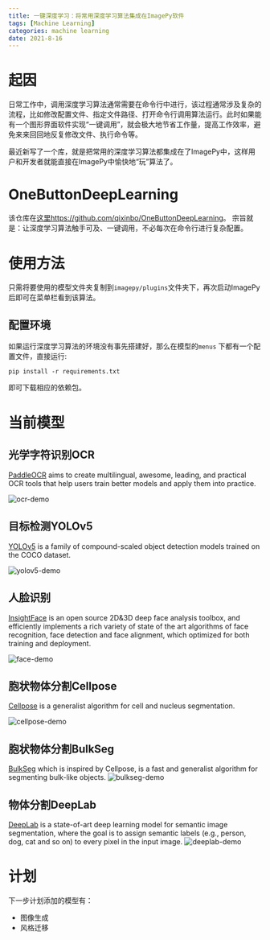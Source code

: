 ```yaml
---
title: 一键深度学习：将常用深度学习算法集成在ImagePy软件
tags: [Machine Learning]
categories: machine learning
date: 2021-8-16
---
```


# 起因
日常工作中，调用深度学习算法通常需要在命令行中进行，该过程通常涉及复杂的流程，比如修改配置文件、指定文件路径、打开命令行调用算法运行。此时如果能有一个图形界面软件实现“一键调用”，就会极大地节省工作量，提高工作效率，避免来来回回地反复修改文件、执行命令等。

最近新写了一个库，就是把常用的深度学习算法都集成在了ImagePy中，这样用户和开发者就能直接在ImagePy中愉快地“玩”算法了。


# OneButtonDeepLearning
该仓库在[这里https://github.com/qixinbo/OneButtonDeepLearning](https://github.com/qixinbo/OneButtonDeepLearning)。
宗旨就是：让深度学习算法触手可及、一键调用，不必每次在命令行进行复杂配置。

# 使用方法
只需将要使用的模型文件夹复制到`imagepy/plugins`文件夹下，再次启动ImagePy后即可在菜单栏看到该算法。

## 配置环境
如果运行深度学习算法的环境没有事先搭建好，那么在模型的`menus` 下都有一个配置文件，直接运行:
~~~~
pip install -r requirements.txt
~~~~ 
即可下载相应的依赖包。

# 当前模型

## 光学字符识别OCR
[PaddleOCR](https://github.com/PaddlePaddle/PaddleOCR) aims to create multilingual, awesome, leading, and practical OCR tools that help users train better models and apply them into practice.

![ocr-demo](https://raw.githubusercontent.com/qixinbo/OneButtonDeepLearning/main/OCR/menus/OCR/demo.png)

## 目标检测YOLOv5
[YOLOv5](https://github.com/ultralytics/yolov5) is a family of compound-scaled object detection models trained on the COCO dataset.

![yolov5-demo](https://raw.githubusercontent.com/qixinbo/OneButtonDeepLearning/main/YOLOv5/menus/YOLOv5/demo.png)

## 人脸识别
[InsightFace](https://github.com/deepinsight/insightface) is an open source 2D&3D deep face analysis toolbox, and efficiently implements a rich variety of state of the art algorithms of face recognition, face detection and face alignment, which optimized for both training and deployment.

![face-demo](https://raw.githubusercontent.com/qixinbo/OneButtonDeepLearning/main/FaceAnalysis/menus/Face/demo.png)

## 胞状物体分割Cellpose
[Cellpose](https://github.com/MouseLand/cellpose) is a generalist algorithm for cell and nucleus segmentation.

![cellpose-demo](https://raw.githubusercontent.com/qixinbo/OneButtonDeepLearning/main/Cellpose/menus/Cellpose/demo.png)

## 胞状物体分割BulkSeg
[BulkSeg](https://github.com/qixinbo/BulkSeg) which is inspired by Cellpose, is a fast and generalist algorithm for segmenting bulk-like objects.
![bulkseg-demo](https://raw.githubusercontent.com/qixinbo/OneButtonDeepLearning/main/BulkSeg/menus/BulkSeg/demo.png)

## 物体分割DeepLab
[DeepLab](https://github.com/pytorch/vision/blob/master/torchvision/models/segmentation/deeplabv3.py) is a state-of-art deep learning model for semantic image segmentation, where the goal is to assign semantic labels (e.g., person, dog, cat and so on) to every pixel in the input image.
![deeplab-demo](https://raw.githubusercontent.com/qixinbo/OneButtonDeepLearning/main/DeepLab/menus/DeepLab/demo.png)

# 计划
下一步计划添加的模型有：
- 图像生成
- 风格迁移